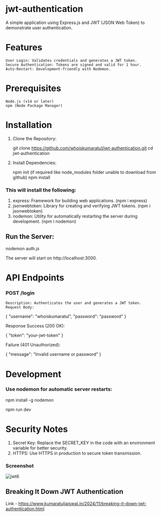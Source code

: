 
# jwt-authentication
A simple application using Express.js and JWT (JSON Web Token) to demonstrate user authentication.

# Features

    User Login: Validates credentials and generates a JWT token.
    Secure Authentication: Tokens are signed and valid for 1 hour.
    Auto-Restart: Development-friendly with Nodemon.

# Prerequisites

    Node.js (v14 or later)
    npm (Node Package Manager)    

# Installation    

1. Clone the Repository:

   git clone https://github.com/whoiskumaratul/jwt-authentication.git
   cd jwt-authentication

3. Install Dependencies:
   
   npm init (if required like node_modules folder unable to download from github)
   npm install

### This will install the following:

   
1.   express: Framework for building web applications. (npm i express)
2.   jsonwebtoken: Library for creating and verifying JWT tokens.  (npm i jsonwebtoken)
3.   nodemon: Utility for automatically restarting the server during development. (npm i nodemon)



## Run the Server:

   nodemon auth.js


The server will start on http://localhost:3000.


# API Endpoints

### POST /login

    Description: Authenticates the user and generates a JWT token.
    Request Body:

{
  "username": "whoiskumaratul",
  "password": "password"
}


Response
Success (200 OK):

{
  "token": "your-jwt-token"
}


Failure (401 Unauthorized):


{
  "message": "Invalid username or password"
}


# Development

### Use nodemon for automatic server restarts:


npm install -g nodemon

npm run dev


# Security Notes

1. Secret Key: Replace the SECRET_KEY in the code with an environment variable for better security.
2. HTTPS: Use HTTPS in production to secure token transmission.


### Screenshot


![jwt6](https://github.com/user-attachments/assets/bece8a85-6039-48f9-9cac-9bcfbedeeaa6)





##  Breaking It Down JWT Authentication

Link - https://www.kumaratuljaiswal.in/2024/11/breaking-it-down-jwt-authentication.html














































   
  
